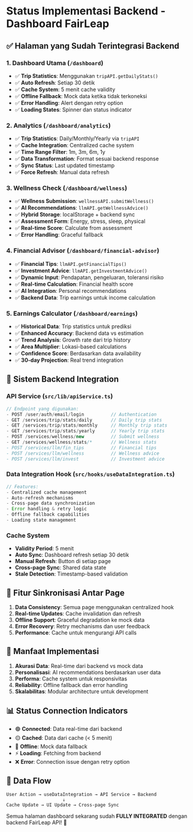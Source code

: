 # Status Implementasi Backend - Dashboard FairLeap

## ✅ Halaman yang Sudah Terintegrasi Backend

### 1. Dashboard Utama (`/dashboard`)
- ✅ **Trip Statistics**: Menggunakan `tripAPI.getDailyStats()`
- ✅ **Auto Refresh**: Setiap 30 detik
- ✅ **Cache System**: 5 menit cache validity
- ✅ **Offline Fallback**: Mock data ketika tidak terkoneksi
- ✅ **Error Handling**: Alert dengan retry option
- ✅ **Loading States**: Spinner dan status indicator

### 2. Analytics (`/dashboard/analytics`)
- ✅ **Trip Statistics**: Daily/Monthly/Yearly via `tripAPI`
- ✅ **Cache Integration**: Centralized cache system
- ✅ **Time Range Filter**: 1m, 3m, 6m, 1y
- ✅ **Data Transformation**: Format sesuai backend response
- ✅ **Sync Status**: Last updated timestamp
- ✅ **Force Refresh**: Manual data refresh

### 3. Wellness Check (`/dashboard/wellness`)
- ✅ **Wellness Submission**: `wellnessAPI.submitWellness()`
- ✅ **AI Recommendations**: `llmAPI.getWellnessAdvice()`
- ✅ **Hybrid Storage**: localStorage + backend sync
- ✅ **Assessment Form**: Energy, stress, sleep, physical
- ✅ **Real-time Score**: Calculate from assessment
- ✅ **Error Handling**: Graceful fallback

### 4. Financial Advisor (`/dashboard/financial-advisor`)
- ✅ **Financial Tips**: `llmAPI.getFinancialTips()`
- ✅ **Investment Advice**: `llmAPI.getInvestmentAdvice()`
- ✅ **Dynamic Input**: Pendapatan, pengeluaran, toleransi risiko
- ✅ **Real-time Calculation**: Financial health score
- ✅ **AI Integration**: Personal recommendations
- ✅ **Backend Data**: Trip earnings untuk income calculation

### 5. Earnings Calculator (`/dashboard/earnings`)
- ✅ **Historical Data**: Trip statistics untuk prediksi
- ✅ **Enhanced Accuracy**: Backend data vs estimation
- ✅ **Trend Analysis**: Growth rate dari trip history
- ✅ **Area Multiplier**: Lokasi-based calculations
- ✅ **Confidence Score**: Berdasarkan data availability
- ✅ **30-day Projection**: Real trend integration

## 🔧 Sistem Backend Integration

### API Service (`src/lib/apiService.ts`)
```typescript
// Endpoint yang digunakan:
- POST /user/auth/email/login          // Authentication
- GET /services/trip/stats/daily       // Daily trip stats
- GET /services/trip/stats/monthly     // Monthly trip stats  
- GET /services/trip/stats/yearly      // Yearly trip stats
- POST /services/wellness/new          // Submit wellness
- GET /services/wellness/stats/*       // Wellness stats
- POST /services/llm/fin_tips          // Financial tips
- POST /services/llm/wellness          // Wellness advice
- POST /services/llm/invest            // Investment advice
```

### Data Integration Hook (`src/hooks/useDataIntegration.ts`)
```typescript
// Features:
- Centralized cache management
- Auto-refresh mechanisms
- Cross-page data synchronization
- Error handling & retry logic
- Offline fallback capabilities
- Loading state management
```

### Cache System
- **Validity Period**: 5 menit
- **Auto Sync**: Dashboard refresh setiap 30 detik
- **Manual Refresh**: Button di setiap page
- **Cross-page Sync**: Shared data state
- **Stale Detection**: Timestamp-based validation

## 🎯 Fitur Sinkronisasi Antar Page

1. **Data Consistency**: Semua page menggunakan centralized hook
2. **Real-time Updates**: Cache invalidation dan refresh
3. **Offline Support**: Graceful degradation ke mock data
4. **Error Recovery**: Retry mechanisms dan user feedback
5. **Performance**: Cache untuk mengurangi API calls

## 🚀 Manfaat Implementasi

1. **Akurasi Data**: Real-time dari backend vs mock data
2. **Personalisasi**: AI recommendations berdasarkan user data
3. **Performa**: Cache system untuk responsivitas
4. **Reliability**: Offline fallback dan error handling
5. **Skalabilitas**: Modular architecture untuk development

## 📊 Status Connection Indicators

- 🟢 **Connected**: Data real-time dari backend
- 🟡 **Cached**: Data dari cache (< 5 menit)
- 🔴 **Offline**: Mock data fallback
- ⚡ **Loading**: Fetching from backend
- ❌ **Error**: Connection issue dengan retry option

## 🔄 Data Flow

```
User Action → useDataIntegration → API Service → Backend
                     ↓
Cache Update → UI Update → Cross-page Sync
```

Semua halaman dashboard sekarang sudah **FULLY INTEGRATED** dengan backend FairLeap API! 🎉 